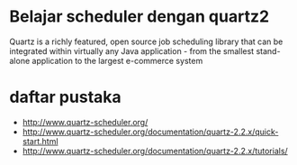 # Belajar scheduler dengan quartz2

Quartz is a richly featured, open source job scheduling library that can be integrated within virtually any Java application - from the smallest stand-alone application to the largest e-commerce system


# daftar pustaka

- http://www.quartz-scheduler.org/
- http://www.quartz-scheduler.org/documentation/quartz-2.2.x/quick-start.html
- http://www.quartz-scheduler.org/documentation/quartz-2.2.x/tutorials/